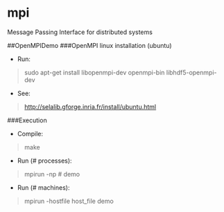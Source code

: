 # mpi
Message Passing Interface for distributed systems

##OpenMPIDemo
###OpenMPI linux installation (ubuntu)
* Run:
 > sudo apt-get install libopenmpi-dev openmpi-bin libhdf5-openmpi-dev

* See:
 > http://selalib.gforge.inria.fr/install/ubuntu.html

###Execution
* Compile:
 > make

* Run (# processes):
 > mpirun -np # demo

* Run (# machines):
 > mpirun -hostfile host_file demo
